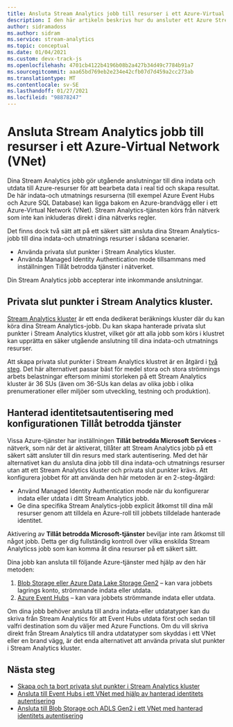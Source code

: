 ```yaml
---
title: Ansluta Stream Analytics jobb till resurser i ett Azure-Virtual Network (VNET)
description: I den här artikeln beskrivs hur du ansluter ett Azure Stream Analytics jobb med resurser som finns i ett VNET.
author: sidramadoss
ms.author: sidram
ms.service: stream-analytics
ms.topic: conceptual
ms.date: 01/04/2021
ms.custom: devx-track-js
ms.openlocfilehash: 4701cb4122b4196b08b2a427b34d49c7784b91a7
ms.sourcegitcommit: aaa65bd769eb2e234e42cfb07d7d459a2cc273ab
ms.translationtype: MT
ms.contentlocale: sv-SE
ms.lasthandoff: 01/27/2021
ms.locfileid: "98878247"
---
```

# <a name="connect-stream-analytics-jobs-to-resources-in-an-azure-virtual-network-vnet"></a>Ansluta Stream Analytics jobb till resurser i ett Azure-Virtual Network (VNet)

Dina Stream Analytics jobb gör utgående anslutningar till dina indata och utdata till Azure-resurser för att bearbeta data i real tid och skapa resultat. De här indata-och utmatnings resurserna (till exempel Azure Event Hubs och Azure SQL Database) kan ligga bakom en Azure-brandvägg eller i ett Azure-Virtual Network (VNet). Stream Analytics-tjänsten körs från nätverk som inte kan inkluderas direkt i dina nätverks regler.

Det finns dock två sätt att på ett säkert sätt ansluta dina Stream Analytics-jobb till dina indata-och utmatnings resurser i sådana scenarier.
* Använda privata slut punkter i Stream Analytics kluster.
* Använda Managed Identity Authentication mode tillsammans med inställningen Tillåt betrodda tjänster i nätverket.

Din Stream Analytics jobb accepterar inte inkommande anslutningar.

## <a name="private-endpoints-in-stream-analytics-clusters"></a>Privata slut punkter i Stream Analytics kluster.
[Stream Analytics kluster](./cluster-overview.md) är ett enda dedikerat beräknings kluster där du kan köra dina Stream Analytics-jobb. Du kan skapa hanterade privata slut punkter i Stream Analytics klustret, vilket gör att alla jobb som körs i klustret kan upprätta en säker utgående anslutning till dina indata-och utmatnings resurser.

Att skapa privata slut punkter i Stream Analytics klustret är en åtgärd i [två steg](./private-endpoints.md). Det här alternativet passar bäst för medel stora och stora strömnings arbets belastningar eftersom minimi storleken på ett Stream Analytics kluster är 36 SUs (även om 36-SUs kan delas av olika jobb i olika prenumerationer eller miljöer som utveckling, testning och produktion).

## <a name="managed-identity-authentication-with-allow-trusted-services-configuration"></a>Hanterad identitetsautentisering med konfigurationen Tillåt betrodda tjänster
Vissa Azure-tjänster har inställningen **Tillåt betrodda Microsoft Services** -nätverk, som när det är aktiverat, tillåter att Stream Analytics jobb på ett säkert sätt ansluter till din resurs med stark autentisering. Med det här alternativet kan du ansluta dina jobb till dina indata-och utmatnings resurser utan att ett Stream Analytics kluster och privata slut punkter krävs. Att konfigurera jobbet för att använda den här metoden är en 2-steg-åtgärd:
* Använd Managed Identity Authentication mode när du konfigurerar indata eller utdata i ditt Stream Analytics jobb.
* Ge dina specifika Stream Analytics-jobb explicit åtkomst till dina mål resurser genom att tilldela en Azure-roll till jobbets tilldelade hanterade identitet. 

Aktivering av **Tillåt betrodda Microsoft-tjänster** beviljar inte ram åtkomst till något jobb. Detta ger dig fullständig kontroll över vilka enskilda Stream Analyticss jobb som kan komma åt dina resurser på ett säkert sätt. 

Dina jobb kan ansluta till följande Azure-tjänster med hjälp av den här metoden:
1. [Blob Storage eller Azure Data Lake Storage Gen2](./blob-output-managed-identity.md) – kan vara jobbets lagrings konto, strömmande indata eller utdata.
2. [Azure Event Hubs](./event-hubs-managed-identity.md) – kan vara jobbets strömmande indata eller utdata.

Om dina jobb behöver ansluta till andra indata-eller utdatatyper kan du skriva från Stream Analytics för att Event Hubs utdata först och sedan till valfri destination som du väljer med Azure Functions. Om du vill skriva direkt från Stream Analytics till andra utdatatyper som skyddas i ett VNet eller en brand vägg, är det enda alternativet att använda privata slut punkter i Stream Analytics kluster.

## <a name="next-steps"></a>Nästa steg

* [Skapa och ta bort privata slut punkter i Stream Analytics kluster](./private-endpoints.md)
* [Ansluta till Event Hubs i ett VNet med hjälp av hanterad identitets autentisering](./event-hubs-managed-identity.md)
* [Ansluta till Blob Storage och ADLS Gen2 i ett VNet med hanterad identitets autentisering](./blob-output-managed-identity.md)